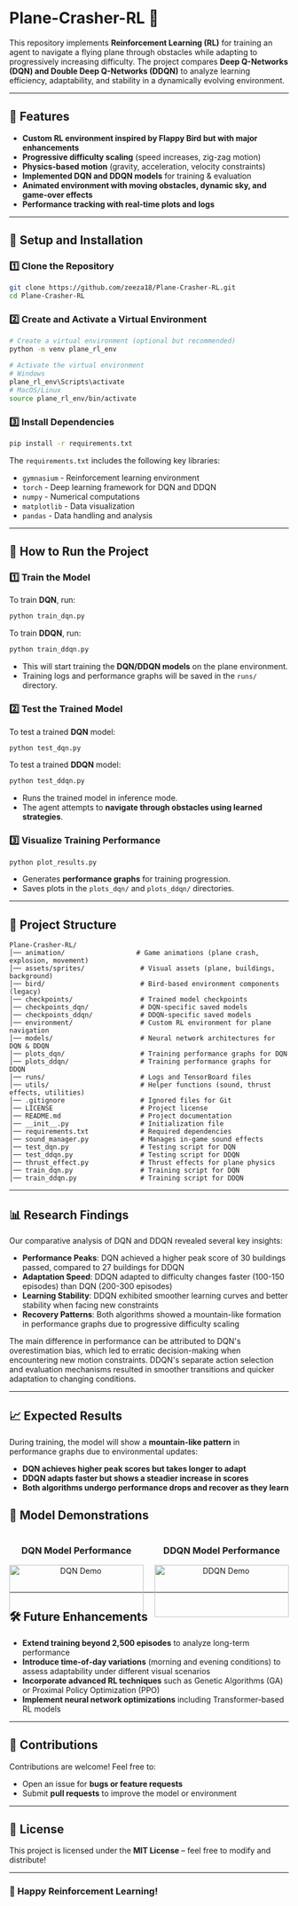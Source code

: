 # **Plane-Crasher-RL 🚀**  

This repository implements **Reinforcement Learning (RL)** for training an agent to navigate a flying plane through obstacles while adapting to progressively increasing difficulty. The project compares **Deep Q-Networks (DQN) and Double Deep Q-Networks (DDQN)** to analyze learning efficiency, adaptability, and stability in a dynamically evolving environment.

---

## **📌 Features**
- **Custom RL environment inspired by Flappy Bird but with major enhancements**
- **Progressive difficulty scaling** (speed increases, zig-zag motion)
- **Physics-based motion** (gravity, acceleration, velocity constraints)
- **Implemented DQN and DDQN models** for training & evaluation
- **Animated environment with moving obstacles, dynamic sky, and game-over effects**
- **Performance tracking with real-time plots and logs**

---

## **🔧 Setup and Installation**  

### **1️⃣ Clone the Repository**  
```bash
git clone https://github.com/zeeza18/Plane-Crasher-RL.git
cd Plane-Crasher-RL
```

### **2️⃣ Create and Activate a Virtual Environment**  
```bash
# Create a virtual environment (optional but recommended)
python -m venv plane_rl_env

# Activate the virtual environment
# Windows
plane_rl_env\Scripts\activate
# MacOS/Linux
source plane_rl_env/bin/activate
```

### **3️⃣ Install Dependencies**  
```bash
pip install -r requirements.txt
```

The `requirements.txt` includes the following key libraries:  
- `gymnasium` - Reinforcement learning environment  
- `torch` - Deep learning framework for DQN and DDQN  
- `numpy` - Numerical computations  
- `matplotlib` - Data visualization  
- `pandas` - Data handling and analysis  

---

## **🚀 How to Run the Project**  

### **1️⃣ Train the Model**  
To train **DQN**, run:  
```bash
python train_dqn.py
```

To train **DDQN**, run:  
```bash
python train_ddqn.py
```
- This will start training the **DQN/DDQN models** on the plane environment.  
- Training logs and performance graphs will be saved in the `runs/` directory.  

### **2️⃣ Test the Trained Model**  
To test a trained **DQN** model:  
```bash
python test_dqn.py
```

To test a trained **DDQN** model:  
```bash
python test_ddqn.py
```
- Runs the trained model in inference mode.  
- The agent attempts to **navigate through obstacles using learned strategies**.  

### **3️⃣ Visualize Training Performance**  
```bash
python plot_results.py
```
- Generates **performance graphs** for training progression.  
- Saves plots in the `plots_dqn/` and `plots_ddqn/` directories.  

---

## **📂 Project Structure**
```
Plane-Crasher-RL/
│── animation/                  # Game animations (plane crash, explosion, movement)
│── assets/sprites/              # Visual assets (plane, buildings, background)
│── bird/                        # Bird-based environment components (legacy)
│── checkpoints/                 # Trained model checkpoints
│── checkpoints_dqn/             # DQN-specific saved models
│── checkpoints_ddqn/            # DDQN-specific saved models
│── environment/                 # Custom RL environment for plane navigation
│── models/                      # Neural network architectures for DQN & DDQN
│── plots_dqn/                   # Training performance graphs for DQN
│── plots_ddqn/                  # Training performance graphs for DDQN
│── runs/                        # Logs and TensorBoard files
│── utils/                       # Helper functions (sound, thrust effects, utilities)
│── .gitignore                   # Ignored files for Git
│── LICENSE                      # Project license
│── README.md                    # Project documentation
│── __init__.py                  # Initialization file
│── requirements.txt             # Required dependencies
│── sound_manager.py             # Manages in-game sound effects
│── test_dqn.py                  # Testing script for DQN
│── test_ddqn.py                 # Testing script for DDQN
│── thrust_effect.py             # Thrust effects for plane physics
│── train_dqn.py                 # Training script for DQN
│── train_ddqn.py                # Training script for DDQN
```

---

## **📊 Research Findings**

Our comparative analysis of DQN and DDQN revealed several key insights:

- **Performance Peaks**: DQN achieved a higher peak score of 30 buildings passed, compared to 27 buildings for DDQN
- **Adaptation Speed**: DDQN adapted to difficulty changes faster (100-150 episodes) than DQN (200-300 episodes)
- **Learning Stability**: DDQN exhibited smoother learning curves and better stability when facing new constraints
- **Recovery Patterns**: Both algorithms showed a mountain-like formation in performance graphs due to progressive difficulty scaling

The main difference in performance can be attributed to DQN's overestimation bias, which led to erratic decision-making when encountering new motion constraints. DDQN's separate action selection and evaluation mechanisms resulted in smoother transitions and quicker adaptation to changing conditions.

---

## **📈 Expected Results**

During training, the model will show a **mountain-like pattern** in performance graphs due to environmental updates:  
- **DQN achieves higher peak scores but takes longer to adapt**  
- **DDQN adapts faster but shows a steadier increase in scores**  
- **Both algorithms undergo performance drops and recover as they learn**  

## **🎥 Model Demonstrations**

<div style="display: flex; justify-content: space-between;">
  <div style="width: 48%;">
    <h3 align="center">DQN Model Performance</h3>
    <p align="center">
      <a href="assets/sprites/DQN_VIDEO.mp4">
        <img src="https://github.com/zeeza18/Plane-Crasher-RL/raw/main/assets/sprites/dqn_thumbnail.png" width="100%" alt="DQN Demo">
      </a>
    </p>
  </div>
  <div style="width: 48%;">
    <h3 align="center">DDQN Model Performance</h3>
    <p align="center">
      <a href="assets/sprites/DDQN_VIDEO.mp4">
        <img src="https://github.com/zeeza18/Plane-Crasher-RL/raw/main/assets/sprites/ddqn_thumbnail.png" width="100%" alt="DDQN Demo">
      </a>
    </p>
  </div>
</div>

---

## **🛠️ Future Enhancements**
- **Extend training beyond 2,500 episodes** to analyze long-term performance  
- **Introduce time-of-day variations** (morning and evening conditions) to assess adaptability under different visual scenarios
- **Incorporate advanced RL techniques** such as Genetic Algorithms (GA) or Proximal Policy Optimization (PPO)
- **Implement neural network optimizations** including Transformer-based RL models

---

## **🤝 Contributions**
Contributions are welcome! Feel free to:  
- Open an issue for **bugs or feature requests**  
- Submit **pull requests** to improve the model or environment  

---

## **📜 License**
This project is licensed under the **MIT License** – feel free to modify and distribute!  

---

### **🚀 Happy Reinforcement Learning!**